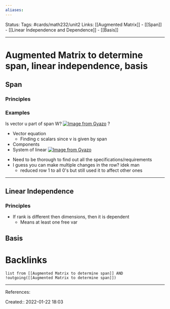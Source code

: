 ```yaml
---
aliases:
---
```

Status:
Tags: #cards/math232/unit2
Links: [[Augmented Matrix]] - [[Span]] - [[Linear Independence and Dependence]] - [[Basis]]
___

# Augmented Matrix to determine span, linear independence, basis
## Span
### Principles

### Examples
Is vector u part of span W?
[![Image from Gyazo](https://i.gyazo.com/11c52291fac3f4d6497d8c601161afff.png)](https://gyazo.com/11c52291fac3f4d6497d8c601161afff)
?
- Vector equation
	- Finding c scalars since v is given by span
- Components
- System of linear
[![Image from Gyazo](https://i.gyazo.com/25e67a8a89c7b6a07906f1638fdbf373.png)](https://gyazo.com/25e67a8a89c7b6a07906f1638fdbf373)
<!--SR:!2022-03-05,23,150-->


- Need to be thorough to find out all the specifications/requirements
- I guess you can make multiple changes in the row? idek man
	- reduced row 1 to all 0's but still used it to affect other ones
___

## Linear Independence
### Principles
- If rank is different then dimensions, then it is dependent
	- Means at least one free var
## Basis
###
# Backlinks
```dataview
list from [[Augmented Matrix to determine span]] AND !outgoing([[Augmented Matrix to determine span]])
```
___
References:

Created:: 2022-01-22 18:03

